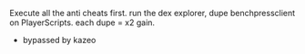 Execute all the anti cheats first.
run the dex explorer, dupe benchpressclient on PlayerScripts.
each dupe = x2 gain.


- bypassed by kazeo
